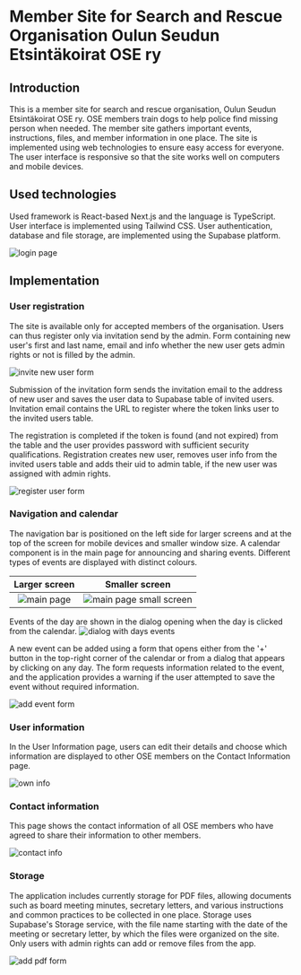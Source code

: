 # Member Site for Search and Rescue Organisation Oulun Seudun Etsintäkoirat OSE ry

## Introduction

This is a member site for search and rescue organisation, Oulun Seudun Etsintäkoirat OSE ry. OSE members train dogs to help police find missing person when needed. The member site gathers important events, instructions, files, and member information in one place. The site is implemented using web technologies to ensure easy access for everyone. The user interface is responsive so that the site works well on computers and mobile devices.

## Used technologies

Used framework is React-based Next.js and the language is TypeScript. User interface is implemented using Tailwind CSS. User authentication, database and file storage, are implemented using the Supabase platform.

![login page](https://ldlguzrtadadbymtessv.supabase.co/storage/v1/object/public/images/readme/01_login.png "Login page")

## Implementation

### User registration

The site is available only for accepted members of the organisation. Users can thus register only via invitation send by the admin. Form containing new user's first and last name, email and info whether the new user gets admin rights or not is filled by the admin.

![invite new user form](https://ldlguzrtadadbymtessv.supabase.co/storage/v1/object/public/images/readme/02_invite_user.png "Invite new user form")

Submission of the invitation form sends the invitation email to the address of new user and saves the user data to Supabase table of invited users. Invitation email contains the URL to register where the token links user to the invited users table.

The registration is completed if the token is found (and not expired) from the table and the user provides password with sufficient security qualifications. Registration creates new user, removes user info from the invited users table and adds their uid to admin table, if the new user was assigned with admin rights.

![register user form](https://ldlguzrtadadbymtessv.supabase.co/storage/v1/object/public/images/readme/03_register_user.png "User registration form")

### Navigation and calendar

The navigation bar is positioned on the left side for larger screens and at the top of the screen for mobile devices and smaller window size.
A calendar component is in the main page for announcing and sharing events. Different types of events are displayed with distinct colours.

Larger screen | Smaller screen
:-----------: | :-----------:
![main page](https://ldlguzrtadadbymtessv.supabase.co/storage/v1/object/public/images/readme/04_main.png "Main page with calendar") | ![main page small screen](https://ldlguzrtadadbymtessv.supabase.co/storage/v1/object/public/images/readme/05_main_small.png "Smaller screen main page with calendar")

Events of the day are shown in the dialog opening when the day is clicked from the calendar.
![dialog with days events](https://ldlguzrtadadbymtessv.supabase.co/storage/v1/object/public/images/readme/06_days_events.png "Dialog showing days evens")

A new event can be added using a form that opens either from the '+' button in the top-right corner of the calendar or from a dialog that appears by clicking on any day. The form requests information related to the event, and the application provides a warning if the user attempted to save the event without required information.

![add event form](https://ldlguzrtadadbymtessv.supabase.co/storage/v1/object/public/images/readme/07_add_event.png "Add event form")

### User information

In the User Information page, users can edit their details and choose which information are displayed to other OSE members on the Contact Information page.

![own info](https://ldlguzrtadadbymtessv.supabase.co/storage/v1/object/public/images/readme/08_own_info.png "Own information")

### Contact information
This page shows the contact information of all OSE members who have agreed to share their information to other members.

![contact info](https://ldlguzrtadadbymtessv.supabase.co/storage/v1/object/public/images/readme/09_contacts.png "Contact information")

### Storage

The application includes currently storage for PDF files, allowing documents such as board meeting minutes, secretary letters, and various instructions and common practices to be collected in one place. Storage uses Supabase's Storage service, with the file name starting with the date of the meeting or secretary letter, by which the files were organized on the site. Only users with admin rights can add or remove files from the app.

![add pdf form](https://ldlguzrtadadbymtessv.supabase.co/storage/v1/object/public/images/readme/10_add_pdf.png "Add pdf form")
